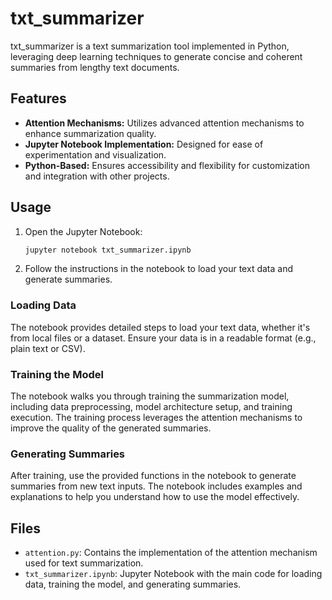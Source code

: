 # txt_summarizer

txt_summarizer is a text summarization tool implemented in Python, leveraging deep learning techniques to generate concise and coherent summaries from lengthy text documents.

## Features

- **Attention Mechanisms:** Utilizes advanced attention mechanisms to enhance summarization quality.
- **Jupyter Notebook Implementation:** Designed for ease of experimentation and visualization.
- **Python-Based:** Ensures accessibility and flexibility for customization and integration with other projects.

## Usage

1. Open the Jupyter Notebook:
    ```bash
    jupyter notebook txt_summarizer.ipynb
    ```
2. Follow the instructions in the notebook to load your text data and generate summaries.

### Loading Data

The notebook provides detailed steps to load your text data, whether it's from local files or a dataset. Ensure your data is in a readable format (e.g., plain text or CSV).

### Training the Model

The notebook walks you through training the summarization model, including data preprocessing, model architecture setup, and training execution. The training process leverages the attention mechanisms to improve the quality of the generated summaries.

### Generating Summaries

After training, use the provided functions in the notebook to generate summaries from new text inputs. The notebook includes examples and explanations to help you understand how to use the model effectively.

## Files

- `attention.py`: Contains the implementation of the attention mechanism used for text summarization.
- `txt_summarizer.ipynb`: Jupyter Notebook with the main code for loading data, training the model, and generating summaries.
